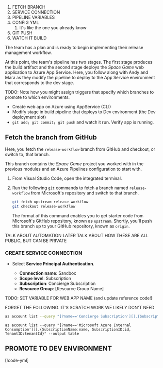 1. FETCH BRANCH
1. SERVICE CONNECTION
1. PIPELINE VARIABLES
1. CONFIG YML
    1. It's like the one you already know
1. GIT PUSH
1. WATCH IT BUILD

The team has a plan and is ready to begin implementing their release management workflow.

At this point, the team's pipeline has two stages. The first stage produces the build artifact and the second stage deploys the _Space Game_ web application to Azure App Service. Here, you follow along with Andy and Mara as they modify the pipeline to deploy to the App Service environment that corresponds to the dev stage.

TODO: Note how you might assign triggers that specify which branches to promote to which environments. 

* Create web app on Azure using AppService (CLI)
* Modify stage in build pipeline that deploys to Dev environment (the Dev deployment slot)
* `git add; git commit; git push` and watch it run. Verify app is running.

## Fetch the branch from GitHub

Here, you fetch the `release-workflow` branch from GitHub and checkout, or switch to, that branch.

This branch contains the _Space Game_ project you worked with in the previous modules and an Azure Pipelines configuration to start with.

1. From Visual Studio Code, open the integrated terminal.
1. Run the following `git` commands to fetch a branch named `release-workflow` from Microsoft's repository and switch to that branch.

    ```bash
    git fetch upstream release-workflow
    git checkout release-workflow
    ```

    The format of this command enables you to get starter code from Microsoft's GitHub repository, known as `upstream`. Shortly, you'll push this branch up to your GitHub repository, known as `origin`.

TALK ABOUT AUTOMATION LATER
TALK ABOUT HOW THESE ARE ALL PUBLIC, BUT CAN BE PRIVATE


### CREATE SERVICE CONNECTION

* Select **Service Principal Authentication**.

  * **Connection name**: Sandbox
  * **Scope level**: Subscription
  * **Subscription**: Concierge Subscription
  * **Resource Group**: <rgn>[Resource Group Name]</rgn>

TODO: SET VARIABLE FOR WEB APP NAME (and update reference code!)

FORGET THE FOLLOWING. IT'S SCRATCH WORK WE LIKELY DON'T NEED

```bash
az account list --query "[?name=='Concierge Subscription'][].{SubscriptionName:name, SubscriptionID:id, TenantID:tenantId}" --output table
```

```
az account list --query "[?name=='Microsoft Azure Internal Consumption'][].{SubscriptionName:name, SubscriptionID:id, TenantID:tenantId}" --output table
```

## PROMOTE TO DEV ENVIRONMENT

[!code-yml[](code/4-azure-pipelines.yml)]